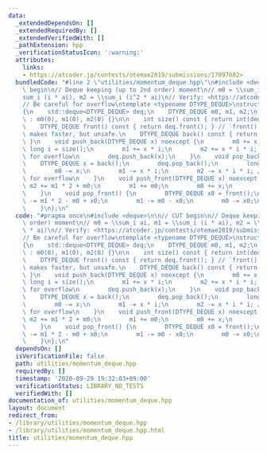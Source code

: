 ```yaml
---
data:
  _extendedDependsOn: []
  _extendedRequiredBy: []
  _extendedVerifiedWith: []
  _pathExtension: hpp
  _verificationStatusIcon: ':warning:'
  attributes:
    links:
    - https://atcoder.jp/contests/otemae2019/submissions/17097802>
  bundledCode: "#line 2 \"utilities/momentum_deque.hpp\"\n#include <deque>\n\n// CUT\
    \ begin\n// Deque keeping (up to 2nd order) moment\n// m0 = \\sum_i ai, m1 = \\\
    sum_i (i * ai), m2 = \\sum_i (i^2 * ai)\n// Verify: <https://atcoder.jp/contests/otemae2019/submissions/17097802>\n\
    // Be careful for overflow\ntemplate <typename DTYPE_DEQUE>\nstruct deque_momentum\n\
    {\n    std::deque<DTYPE_DEQUE> deq;\n    DTYPE_DEQUE m0, m1, m2;\n    deque_momentum()\
    \ : m0(0), m1(0), m2(0) {}\n\n    int size() const { return int(deq.size()); }\n\
    \    DTYPE_DEQUE front() const { return deq.front(); } // `front() const` => `&front()`\
    \ makes faster, but unsafe.\n    DTYPE_DEQUE back() const { return deq.back();\
    \ }\n    void push_back(DTYPE_DEQUE x) noexcept {\n        m0 += x;\n        long\
    \ long i = size();\n        m1 += x * i;\n        m2 += x * i * i; // be careful\
    \ for overflow\n        deq.push_back(x);\n    }\n    void pop_back() {\n    \
    \    DTYPE_DEQUE x = back();\n        deq.pop_back();\n        long long i = size();\n\
    \        m0 -= x;\n        m1 -= x * i;\n        m2 -= x * i * i; // be careful\
    \ for overflow\n    }\n    void push_front(DTYPE_DEQUE x) noexcept {\n       \
    \ m2 += m1 * 2 + m0;\n        m1 += m0;\n        m0 += x;\n        deq.push_front(x);\n\
    \    }\n    void pop_front() {\n        DTYPE_DEQUE x0 = front();\n        m2\
    \ -= m1 * 2 - m0 + x0;\n        m1 -= m0 - x0;\n        m0 -= x0;\n        deq.pop_front();\n\
    \    }\n};\n"
  code: "#pragma once\n#include <deque>\n\n// CUT begin\n// Deque keeping (up to 2nd\
    \ order) moment\n// m0 = \\sum_i ai, m1 = \\sum_i (i * ai), m2 = \\sum_i (i^2\
    \ * ai)\n// Verify: <https://atcoder.jp/contests/otemae2019/submissions/17097802>\n\
    // Be careful for overflow\ntemplate <typename DTYPE_DEQUE>\nstruct deque_momentum\n\
    {\n    std::deque<DTYPE_DEQUE> deq;\n    DTYPE_DEQUE m0, m1, m2;\n    deque_momentum()\
    \ : m0(0), m1(0), m2(0) {}\n\n    int size() const { return int(deq.size()); }\n\
    \    DTYPE_DEQUE front() const { return deq.front(); } // `front() const` => `&front()`\
    \ makes faster, but unsafe.\n    DTYPE_DEQUE back() const { return deq.back();\
    \ }\n    void push_back(DTYPE_DEQUE x) noexcept {\n        m0 += x;\n        long\
    \ long i = size();\n        m1 += x * i;\n        m2 += x * i * i; // be careful\
    \ for overflow\n        deq.push_back(x);\n    }\n    void pop_back() {\n    \
    \    DTYPE_DEQUE x = back();\n        deq.pop_back();\n        long long i = size();\n\
    \        m0 -= x;\n        m1 -= x * i;\n        m2 -= x * i * i; // be careful\
    \ for overflow\n    }\n    void push_front(DTYPE_DEQUE x) noexcept {\n       \
    \ m2 += m1 * 2 + m0;\n        m1 += m0;\n        m0 += x;\n        deq.push_front(x);\n\
    \    }\n    void pop_front() {\n        DTYPE_DEQUE x0 = front();\n        m2\
    \ -= m1 * 2 - m0 + x0;\n        m1 -= m0 - x0;\n        m0 -= x0;\n        deq.pop_front();\n\
    \    }\n};\n"
  dependsOn: []
  isVerificationFile: false
  path: utilities/momentum_deque.hpp
  requiredBy: []
  timestamp: '2020-09-29 19:32:03+09:00'
  verificationStatus: LIBRARY_NO_TESTS
  verifiedWith: []
documentation_of: utilities/momentum_deque.hpp
layout: document
redirect_from:
- /library/utilities/momentum_deque.hpp
- /library/utilities/momentum_deque.hpp.html
title: utilities/momentum_deque.hpp
---
```

